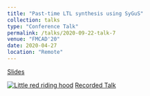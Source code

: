 ```yaml
---
title: "Past-time LTL synthesis using SyGuS"
collection: talks
type: "Conference Talk"
permalink: /talks/2020-09-22-talk-7
venue: "FMCAD'20"
date: 2020-04-27
location: "Remote"
---
```


<a href='https://iowa-my.sharepoint.com/:p:/g/personal/marif_uiowa_edu/Ec7EDSSCXgdLrMuzikmR99IBe3IH9d2nGF_7mvUkakvwMg?e=NlarZm'>Slides</a>

[![Little red riding hood](http://farif.github.io/files/talks/attacks.png)](https://www.loom.com/share/29fde3b1bd1c4de081d4df450ad0d9c6 "Record Talk")
<a href='https://www.loom.com/share/29fde3b1bd1c4de081d4df450ad0d9c6'>Recorded Talk</a>


